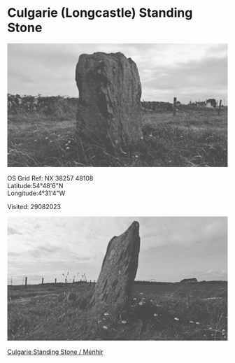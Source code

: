 # Culgarie (Longcastle) Standing Stone

![lento_orl_mono_standard_asus_ai2302_1693320857](images/lento_orl_mono_standard_asus_ai2302_1693320857.jpg)

OS Grid Ref: NX 38257 48108  
Latitude:54°48'6"N  
Longitude:4°31'4"W  

Visited: 29082023

![lento_orl_mono_standard_asus_ai2302_1693320846](images/lento_orl_mono_standard_asus_ai2302_1693320846.jpg)

[Culgarie Standing Stone / Menhir](https://www.themodernantiquarian.com/site/4857/culgarie.html)

